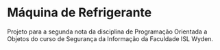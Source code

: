 # Máquina de Refrigerante
Projeto para a segunda nota da disciplina de Programação Orientada a Objetos do curso de Segurança da Informação da Faculdade ISL Wyden.
